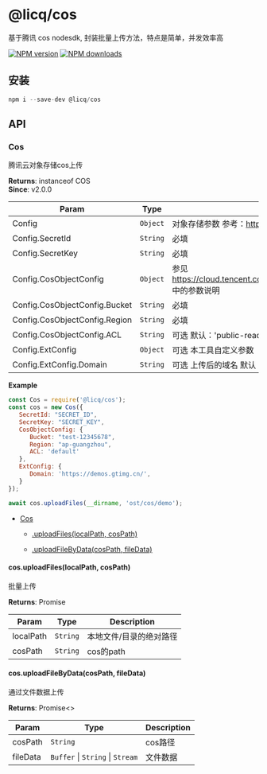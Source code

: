 # @licq/cos

基于腾讯 cos nodesdk, 封装批量上传方法，特点是简单，并发效率高

[![NPM version][npm-image]][npm-url] [![NPM downloads][download-image]][download-url]

[npm-image]: http://img.shields.io/npm/v/@licq/cos.svg?style=flat-square
[npm-url]: http://npmjs.org/package/@licq/cos
[download-image]: https://img.shields.io/npm/dm/@licq/cos.svg?style=flat-square
[download-url]: https://npmjs.org/package/@licq/cos

## 安装

```js
npm i --save-dev @licq/cos
```

## API

### Cos 

腾讯云对象存储cos上传


**Returns**: instanceof COS  
**Since**: v2.0.0  

| Param | Type | Description |
| --- | --- | --- |
| Config | <code>Object</code> | 对象存储参数 参考：<https://cloud.tencent.com/document/product/436/8629#.E9.85.8D.E7.BD.AE.E9.A1.B9> |
| Config.SecretId | <code>String</code> | 必填 |
| Config.SecretKey | <code>String</code> | 必填 |
| Config.CosObjectConfig | <code>Object</code> | 参见 <https://cloud.tencent.com/document/product/436/64980#.E7.AE.80.E5.8D.95.E4.B8.8A.E4.BC.A0.E5.AF.B9.E8.B1.A1> 中的参数说明 |
| Config.CosObjectConfig.Bucket | <code>String</code> | 必填 |
| Config.CosObjectConfig.Region | <code>String</code> | 必填 |
| Config.CosObjectConfig.ACL | <code>String</code> | 可选 默认：'public-read' |
| Config.ExtConfig | <code>Object</code> | 可选 本工具自定义参数 |
| Config.ExtConfig.Domain | <code>String</code> | 可选 上传后的域名 默认：https://{Bucket}.cos.{Region}.myqcloud.com |

**Example**  
```js
const Cos = require('@licq/cos');
const cos = new Cos({
   SecretId: "SECRET_ID",
   SecretKey: "SECRET_KEY",
   CosObjectConfig: {
      Bucket: "test-12345678",
      Region: "ap-guangzhou",
      ACL: 'default'
   },
   ExtConfig: {
      Domain: 'https://demos.gtimg.cn/',
   }
});

await cos.uploadFiles(__dirname, 'ost/cos/demo');
```

* [Cos](#Cos) 

    * [.uploadFiles(localPath, cosPath)](#Cos+uploadFiles) 

    * [.uploadFileByData(cosPath, fileData)](#Cos+uploadFileByData) 


#### cos.uploadFiles(localPath, cosPath) 

批量上传


**Returns**: Promise  

| Param | Type | Description |
| --- | --- | --- |
| localPath | <code>String</code> | 本地文件/目录的绝对路径 |
| cosPath | <code>String</code> | cos的path |

#### cos.uploadFileByData(cosPath, fileData) 

通过文件数据上传


**Returns**: Promise<>  

| Param | Type | Description |
| --- | --- | --- |
| cosPath | <code>String</code> | cos路径 |
| fileData | <code>Buffer</code> \| <code>String</code> \| <code>Stream</code> | 文件数据 |


